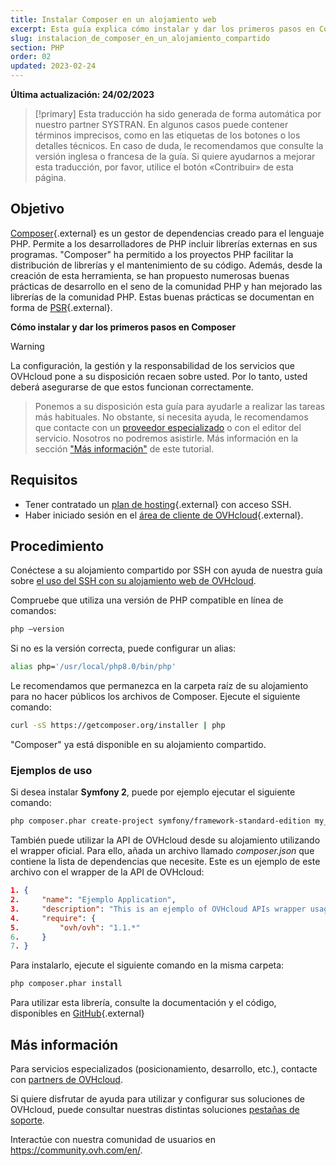 ```yaml
---
title: Instalar Composer en un alojamiento web
excerpt: Esta guía explica cómo instalar y dar los primeros pasos en Composer
slug: instalacion_de_composer_en_un_alojamiento_compartido
section: PHP
order: 02
updated: 2023-02-24
---
```


**Última actualización: 24/02/2023**

> [!primary]
> Esta traducción ha sido generada de forma automática por nuestro partner SYSTRAN. En algunos casos puede contener términos imprecisos, como en las etiquetas de los botones o los detalles técnicos. En caso de duda, le recomendamos que consulte la versión inglesa o francesa de la guía. Si quiere ayudarnos a mejorar esta traducción, por favor, utilice el botón «Contribuir» de esta página.
> 

## Objetivo

[Composer](https://getcomposer.org/){.external} es un gestor de dependencias creado para el lenguaje PHP. Permite a los desarrolladores de PHP incluir librerías externas en sus programas. "Composer" ha permitido a los proyectos PHP facilitar la distribución de librerías y el mantenimiento de su código. Además, desde la creación de esta herramienta, se han propuesto numerosas buenas prácticas de desarrollo en el seno de la comunidad PHP y han mejorado las librerías de la comunidad PHP. Estas buenas prácticas se documentan en forma de [PSR](http://www.php-fig.org/){.external}.

**Cómo instalar y dar los primeros pasos en Composer**

> [!warning]
>
La configuración, la gestión y la responsabilidad de los servicios que OVHcloud pone a su disposición recaen sobre usted. Por lo tanto, usted deberá asegurarse de que estos funcionan correctamente.
> 
> Ponemos a su disposición esta guía para ayudarle a realizar las tareas más habituales. No obstante, si necesita ayuda, le recomendamos que contacte con un [proveedor especializado](https://partner.ovhcloud.com/es-es/) o con el editor del servicio. Nosotros no podremos asistirle. Más información en la sección ["Más información"](#go-further) de este tutorial.
> 

## Requisitos

- Tener contratado un [plan de hosting](https://www.ovhcloud.com/es-es/web-hosting/){.external} con acceso SSH.
- Haber iniciado sesión en el [área de cliente de OVHcloud](https://www.ovh.com/auth/?action=gotomanager&from=https://www.ovh.es/&ovhSubsidiary=es){.external}.

## Procedimiento

Conéctese a su alojamiento compartido por SSH con ayuda de nuestra guía sobre [el uso del SSH con su alojamiento web de OVHcloud](https://docs.ovh.com/es/hosting/web_hosting_ssh_en_alojamiento_compartido/).

Compruebe que utiliza una versión de PHP compatible en línea de comandos:

```bash
php —version
```

Si no es la versión correcta, puede configurar un alias:

```bash
alias php='/usr/local/php8.0/bin/php'
```

Le recomendamos que permanezca en la carpeta raíz de su alojamiento para no hacer públicos los archivos de Composer. Ejecute el siguiente comando:

```bash
curl -sS https://getcomposer.org/installer | php
```

"Composer" ya está disponible en su alojamiento compartido.

### Ejemplos de uso

Si desea instalar **Symfony 2**, puede por ejemplo ejecutar el siguiente comando:

```bash
php composer.phar create-project symfony/framework-standard-edition my_project_name "2.7.*"
```

También puede utilizar la API de OVHcloud desde su alojamiento utilizando el wrapper oficial. Para ello, añada un archivo llamado *composer.json* que contiene la lista de dependencias que necesite. Este es un ejemplo de este archivo con el wrapper de la API de OVHcloud:

```json
1. {
2.     "name": "Ejemplo Application",
3.     "description": "This is an ejemplo of OVHcloud APIs wrapper usage",
4.     "require": {
5.         "ovh/ovh": "1.1.*"
6.     }
7. }
```

Para instalarlo, ejecute el siguiente comando en la misma carpeta:

```bash
php composer.phar install
```

Para utilizar esta librería, consulte la documentación y el código, disponibles en [GitHub](https://github.com/ovh/php-ovh){.external}

## Más información <a name="go-further"></a>

Para servicios especializados (posicionamiento, desarrollo, etc.), contacte con [partners de OVHcloud](https://partner.ovhcloud.com/es-es/).

Si quiere disfrutar de ayuda para utilizar y configurar sus soluciones de OVHcloud, puede consultar nuestras distintas soluciones [pestañas de soporte](https://www.ovhcloud.com/es-es/support-levels/).

Interactúe con nuestra comunidad de usuarios en <https://community.ovh.com/en/>.